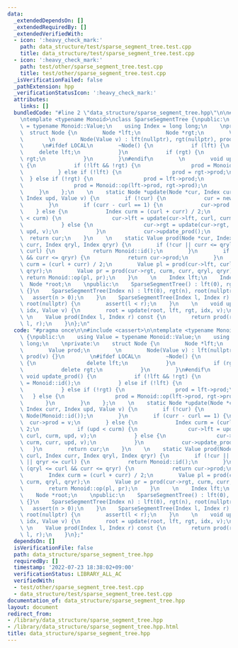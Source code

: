```yaml
---
data:
  _extendedDependsOn: []
  _extendedRequiredBy: []
  _extendedVerifiedWith:
  - icon: ':heavy_check_mark:'
    path: data_structure/test/sparse_segment_tree.test.cpp
    title: data_structure/test/sparse_segment_tree.test.cpp
  - icon: ':heavy_check_mark:'
    path: test/other/sparse_segment_tree.test.cpp
    title: test/other/sparse_segment_tree.test.cpp
  _isVerificationFailed: false
  _pathExtension: hpp
  _verificationStatusIcon: ':heavy_check_mark:'
  attributes:
    links: []
  bundledCode: "#line 2 \"data_structure/sparse_segment_tree.hpp\"\n\n#include <cassert>\n\
    \ntemplate <typename Monoid>\nclass SparseSegmentTree {\npublic:\n    using Value\
    \ = typename Monoid::Value;\n    using Index = long long;\n    \nprivate:\n  \
    \  struct Node {\n        Node *lft;\n        Node *rgt;\n        Value prod;\n\
    \        \n        Node(Value v) : lft(nullptr), rgt(nullptr), prod(v) {}\n  \
    \      \n#ifdef LOCAL\n        ~Node() {\n            if (lft) {\n           \
    \     delete lft;\n            }\n            if (rgt) {\n                delete\
    \ rgt;\n            }\n        }\n#endif\n        \n        void update_prod()\
    \ {\n            if (!lft && !rgt) {\n                prod = Monoid::id();\n \
    \           } else if (!lft) {\n                prod = rgt->prod;\n          \
    \  } else if (!rgt) {\n                prod = lft->prod;\n            } else {\n\
    \                prod = Monoid::op(lft->prod, rgt->prod);\n            }\n   \
    \     }\n    };\n    \n    static Node *update(Node *cur, Index curl, Index curr,\
    \ Index upd, Value v) {\n        if (!cur) {\n            cur = new Node(Monoid::id());\n\
    \        }\n        if (curr - curl == 1) {\n            cur->prod = v;\n    \
    \    } else {\n            Index curm = (curl + curr) / 2;\n            if (upd\
    \ < curm) {\n                cur->lft = update(cur->lft, curl, curm, upd, v);\n\
    \            } else {\n                cur->rgt = update(cur->rgt, curm, curr,\
    \ upd, v);\n            }\n            cur->update_prod();\n        }\n      \
    \  return cur;\n    }\n    \n    static Value prod(Node *cur, Index curl, Index\
    \ curr, Index qryl, Index qryr) {\n        if (!cur || curr <= qryl || qryr <=\
    \ curl) {\n            return Monoid::id();\n        }\n        if (qryl <= curl\
    \ && curr <= qryr) {\n            return cur->prod;\n        }\n        Index\
    \ curm = (curl + curr) / 2;\n        Value pl = prod(cur->lft, curl, curm, qryl,\
    \ qryr);\n        Value pr = prod(cur->rgt, curm, curr, qryl, qryr);\n       \
    \ return Monoid::op(pl, pr);\n    }\n    \n    Index lft;\n    Index rgt;\n  \
    \  Node *root;\n    \npublic:\n    SparseSegmentTree() : lft(0), rgt(1), root(nullptr)\
    \ {}\n    SparseSegmentTree(Index n) : lft(0), rgt(n), root(nullptr) {\n     \
    \   assert(n > 0);\n    }\n    SparseSegmentTree(Index l, Index r) : lft(l), rgt(r),\
    \ root(nullptr) {\n        assert(l < r);\n    }\n    \n    void update(Index\
    \ idx, Value v) {\n        root = update(root, lft, rgt, idx, v);\n    }\n   \
    \ \n    Value prod(Index l, Index r) const {\n        return prod(root, lft, rgt,\
    \ l, r);\n    }\n};\n"
  code: "#pragma once\n\n#include <cassert>\n\ntemplate <typename Monoid>\nclass SparseSegmentTree\
    \ {\npublic:\n    using Value = typename Monoid::Value;\n    using Index = long\
    \ long;\n    \nprivate:\n    struct Node {\n        Node *lft;\n        Node *rgt;\n\
    \        Value prod;\n        \n        Node(Value v) : lft(nullptr), rgt(nullptr),\
    \ prod(v) {}\n        \n#ifdef LOCAL\n        ~Node() {\n            if (lft)\
    \ {\n                delete lft;\n            }\n            if (rgt) {\n    \
    \            delete rgt;\n            }\n        }\n#endif\n        \n       \
    \ void update_prod() {\n            if (!lft && !rgt) {\n                prod\
    \ = Monoid::id();\n            } else if (!lft) {\n                prod = rgt->prod;\n\
    \            } else if (!rgt) {\n                prod = lft->prod;\n         \
    \   } else {\n                prod = Monoid::op(lft->prod, rgt->prod);\n     \
    \       }\n        }\n    };\n    \n    static Node *update(Node *cur, Index curl,\
    \ Index curr, Index upd, Value v) {\n        if (!cur) {\n            cur = new\
    \ Node(Monoid::id());\n        }\n        if (curr - curl == 1) {\n          \
    \  cur->prod = v;\n        } else {\n            Index curm = (curl + curr) /\
    \ 2;\n            if (upd < curm) {\n                cur->lft = update(cur->lft,\
    \ curl, curm, upd, v);\n            } else {\n                cur->rgt = update(cur->rgt,\
    \ curm, curr, upd, v);\n            }\n            cur->update_prod();\n     \
    \   }\n        return cur;\n    }\n    \n    static Value prod(Node *cur, Index\
    \ curl, Index curr, Index qryl, Index qryr) {\n        if (!cur || curr <= qryl\
    \ || qryr <= curl) {\n            return Monoid::id();\n        }\n        if\
    \ (qryl <= curl && curr <= qryr) {\n            return cur->prod;\n        }\n\
    \        Index curm = (curl + curr) / 2;\n        Value pl = prod(cur->lft, curl,\
    \ curm, qryl, qryr);\n        Value pr = prod(cur->rgt, curm, curr, qryl, qryr);\n\
    \        return Monoid::op(pl, pr);\n    }\n    \n    Index lft;\n    Index rgt;\n\
    \    Node *root;\n    \npublic:\n    SparseSegmentTree() : lft(0), rgt(1), root(nullptr)\
    \ {}\n    SparseSegmentTree(Index n) : lft(0), rgt(n), root(nullptr) {\n     \
    \   assert(n > 0);\n    }\n    SparseSegmentTree(Index l, Index r) : lft(l), rgt(r),\
    \ root(nullptr) {\n        assert(l < r);\n    }\n    \n    void update(Index\
    \ idx, Value v) {\n        root = update(root, lft, rgt, idx, v);\n    }\n   \
    \ \n    Value prod(Index l, Index r) const {\n        return prod(root, lft, rgt,\
    \ l, r);\n    }\n};"
  dependsOn: []
  isVerificationFile: false
  path: data_structure/sparse_segment_tree.hpp
  requiredBy: []
  timestamp: '2022-07-23 18:38:02+09:00'
  verificationStatus: LIBRARY_ALL_AC
  verifiedWith:
  - test/other/sparse_segment_tree.test.cpp
  - data_structure/test/sparse_segment_tree.test.cpp
documentation_of: data_structure/sparse_segment_tree.hpp
layout: document
redirect_from:
- /library/data_structure/sparse_segment_tree.hpp
- /library/data_structure/sparse_segment_tree.hpp.html
title: data_structure/sparse_segment_tree.hpp
---
```

